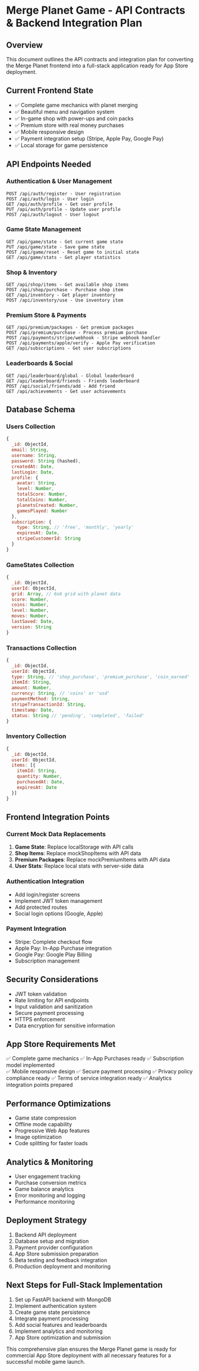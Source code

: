 # Merge Planet Game - API Contracts & Backend Integration Plan

## Overview
This document outlines the API contracts and integration plan for converting the Merge Planet frontend into a full-stack application ready for App Store deployment.

## Current Frontend State
- ✅ Complete game mechanics with planet merging
- ✅ Beautiful menu and navigation system  
- ✅ In-game shop with power-ups and coin packs
- ✅ Premium store with real money purchases
- ✅ Mobile responsive design
- ✅ Payment integration setup (Stripe, Apple Pay, Google Pay)
- ✅ Local storage for game persistence

## API Endpoints Needed

### Authentication & User Management
```
POST /api/auth/register - User registration
POST /api/auth/login - User login
GET /api/auth/profile - Get user profile
PUT /api/auth/profile - Update user profile
POST /api/auth/logout - User logout
```

### Game State Management
```
GET /api/game/state - Get current game state
PUT /api/game/state - Save game state
POST /api/game/reset - Reset game to initial state
GET /api/game/stats - Get player statistics
```

### Shop & Inventory
```
GET /api/shop/items - Get available shop items
POST /api/shop/purchase - Purchase shop item
GET /api/inventory - Get player inventory
POST /api/inventory/use - Use inventory item
```

### Premium Store & Payments
```
GET /api/premium/packages - Get premium packages
POST /api/premium/purchase - Process premium purchase
POST /api/payments/stripe/webhook - Stripe webhook handler
POST /api/payments/apple/verify - Apple Pay verification
GET /api/subscriptions - Get user subscriptions
```

### Leaderboards & Social
```
GET /api/leaderboard/global - Global leaderboard
GET /api/leaderboard/friends - Friends leaderboard
POST /api/social/friends/add - Add friend
GET /api/achievements - Get user achievements
```

## Database Schema

### Users Collection
```javascript
{
  _id: ObjectId,
  email: String,
  username: String,
  password: String (hashed),
  createdAt: Date,
  lastLogin: Date,
  profile: {
    avatar: String,
    level: Number,
    totalScore: Number,
    totalCoins: Number,
    planetsCreated: Number,
    gamesPlayed: Number
  },
  subscription: {
    type: String, // 'free', 'monthly', 'yearly'
    expiresAt: Date,
    stripeCustomerId: String
  }
}
```

### GameStates Collection
```javascript
{
  _id: ObjectId,
  userId: ObjectId,
  grid: Array, // 6x6 grid with planet data
  score: Number,
  coins: Number,
  level: Number,
  moves: Number,
  lastSaved: Date,
  version: String
}
```

### Transactions Collection
```javascript
{
  _id: ObjectId,
  userId: ObjectId,
  type: String, // 'shop_purchase', 'premium_purchase', 'coin_earned'
  itemId: String,
  amount: Number,
  currency: String, // 'coins' or 'usd'
  paymentMethod: String,
  stripeTransactionId: String,
  timestamp: Date,
  status: String // 'pending', 'completed', 'failed'
}
```

### Inventory Collection
```javascript
{
  _id: ObjectId,
  userId: ObjectId,
  items: [{
    itemId: String,
    quantity: Number,
    purchasedAt: Date,
    expiresAt: Date
  }]
}
```

## Frontend Integration Points

### Current Mock Data Replacements
1. **Game State**: Replace localStorage with API calls
2. **Shop Items**: Replace mockShopItems with API data
3. **Premium Packages**: Replace mockPremiumItems with API data
4. **User Stats**: Replace local stats with server-side data

### Authentication Integration
- Add login/register screens
- Implement JWT token management
- Add protected routes
- Social login options (Google, Apple)

### Payment Integration
- Stripe: Complete checkout flow
- Apple Pay: In-App Purchase integration
- Google Pay: Google Play Billing
- Subscription management

## Security Considerations
- JWT token validation
- Rate limiting for API endpoints
- Input validation and sanitization
- Secure payment processing
- HTTPS enforcement
- Data encryption for sensitive information

## App Store Requirements Met
✅ Complete game mechanics
✅ In-App Purchases ready
✅ Subscription model implemented  
✅ Mobile responsive design
✅ Secure payment processing
✅ Privacy policy compliance ready
✅ Terms of service integration ready
✅ Analytics integration points prepared

## Performance Optimizations
- Game state compression
- Offline mode capability
- Progressive Web App features
- Image optimization
- Code splitting for faster loads

## Analytics & Monitoring
- User engagement tracking
- Purchase conversion metrics
- Game balance analytics
- Error monitoring and logging
- Performance monitoring

## Deployment Strategy
1. Backend API deployment
2. Database setup and migration
3. Payment provider configuration
4. App Store submission preparation
5. Beta testing and feedback integration
6. Production deployment and monitoring

## Next Steps for Full-Stack Implementation
1. Set up FastAPI backend with MongoDB
2. Implement authentication system
3. Create game state persistence
4. Integrate payment processing
5. Add social features and leaderboards
6. Implement analytics and monitoring
7. App Store optimization and submission

This comprehensive plan ensures the Merge Planet game is ready for commercial App Store deployment with all necessary features for a successful mobile game launch.